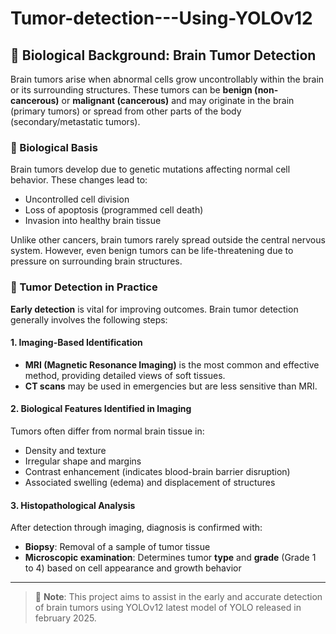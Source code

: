 # Tumor-detection---Using-YOLOv12
## 🧠 Biological Background: Brain Tumor Detection

Brain tumors arise when abnormal cells grow uncontrollably within the brain or its surrounding structures. These tumors can be **benign (non-cancerous)** or **malignant (cancerous)** and may originate in the brain (primary tumors) or spread from other parts of the body (secondary/metastatic tumors).

### 🧬 Biological Basis
Brain tumors develop due to genetic mutations affecting normal cell behavior. These changes lead to:

- Uncontrolled cell division
- Loss of apoptosis (programmed cell death)
- Invasion into healthy brain tissue

Unlike other cancers, brain tumors rarely spread outside the central nervous system. However, even benign tumors can be life-threatening due to pressure on surrounding brain structures.

### 🧪 Tumor Detection in Practice

**Early detection** is vital for improving outcomes. Brain tumor detection generally involves the following steps:

#### 1. Imaging-Based Identification
- **MRI (Magnetic Resonance Imaging)** is the most common and effective method, providing detailed views of soft tissues.
- **CT scans** may be used in emergencies but are less sensitive than MRI.

#### 2. Biological Features Identified in Imaging
Tumors often differ from normal brain tissue in:
- Density and texture
- Irregular shape and margins
- Contrast enhancement (indicates blood-brain barrier disruption)
- Associated swelling (edema) and displacement of structures

#### 3. Histopathological Analysis
After detection through imaging, diagnosis is confirmed with:
- **Biopsy**: Removal of a sample of tumor tissue
- **Microscopic examination**: Determines tumor **type** and **grade** (Grade 1 to 4) based on cell appearance and growth behavior

---

> 🧠 **Note**: This project aims to assist in the early and accurate detection of brain tumors using YOLOv12 latest model of YOLO released in february 2025.


